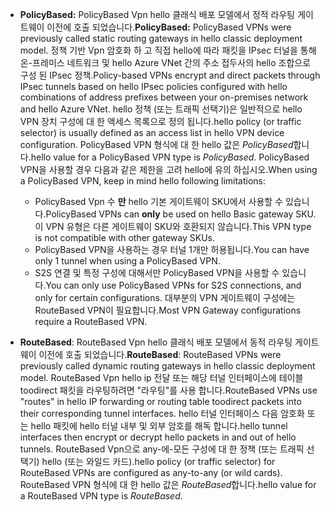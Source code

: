 * <span data-ttu-id="91772-101">**PolicyBased:** PolicyBased Vpn hello 클래식 배포 모델에서 정적 라우팅 게이트웨이 이전에 호출 되었습니다.</span><span class="sxs-lookup"><span data-stu-id="91772-101">**PolicyBased:** PolicyBased VPNs were previously called static routing gateways in hello classic deployment model.</span></span> <span data-ttu-id="91772-102">정책 기반 Vpn 암호화 하 고 직접 hello에 따라 패킷을 IPsec 터널을 통해 온-프레미스 네트워크 및 hello Azure VNet 간의 주소 접두사의 hello 조합으로 구성 된 IPsec 정책.</span><span class="sxs-lookup"><span data-stu-id="91772-102">Policy-based VPNs encrypt and direct packets through IPsec tunnels based on hello IPsec policies configured with hello combinations of address prefixes between your on-premises network and hello Azure VNet.</span></span> <span data-ttu-id="91772-103">hello 정책 (또는 트래픽 선택기)은 일반적으로 hello VPN 장치 구성에 대 한 액세스 목록으로 정의 됩니다.</span><span class="sxs-lookup"><span data-stu-id="91772-103">hello policy (or traffic selector) is usually defined as an access list in hello VPN device configuration.</span></span> <span data-ttu-id="91772-104">PolicyBased VPN 형식에 대 한 hello 값은 *PolicyBased*합니다.</span><span class="sxs-lookup"><span data-stu-id="91772-104">hello value for a PolicyBased VPN type is *PolicyBased*.</span></span> <span data-ttu-id="91772-105">PolicyBased VPN을 사용할 경우 다음과 같은 제한을 고려 hello에 유의 하십시오.</span><span class="sxs-lookup"><span data-stu-id="91772-105">When using a PolicyBased VPN, keep in mind hello following limitations:</span></span>
  
  * <span data-ttu-id="91772-106">PolicyBased Vpn 수 **만** hello 기본 게이트웨이 SKU에서 사용할 수 있습니다.</span><span class="sxs-lookup"><span data-stu-id="91772-106">PolicyBased VPNs can **only** be used on hello Basic gateway SKU.</span></span> <span data-ttu-id="91772-107">이 VPN 유형은 다른 게이트웨이 SKU와 호환되지 않습니다.</span><span class="sxs-lookup"><span data-stu-id="91772-107">This VPN type is not compatible with other gateway SKUs.</span></span>
  * <span data-ttu-id="91772-108">PolicyBased VPN을 사용하는 경우 터널 1개만 허용됩니다.</span><span class="sxs-lookup"><span data-stu-id="91772-108">You can have only 1 tunnel when using a PolicyBased VPN.</span></span>
  * <span data-ttu-id="91772-109">S2S 연결 및 특정 구성에 대해서만 PolicyBased VPN을 사용할 수 있습니다.</span><span class="sxs-lookup"><span data-stu-id="91772-109">You can only use PolicyBased VPNs for S2S connections, and only for certain configurations.</span></span> <span data-ttu-id="91772-110">대부분의 VPN 게이트웨이 구성에는 RouteBased VPN이 필요합니다.</span><span class="sxs-lookup"><span data-stu-id="91772-110">Most VPN Gateway configurations require a RouteBased VPN.</span></span>
* <span data-ttu-id="91772-111">**RouteBased**: RouteBased Vpn hello 클래식 배포 모델에서 동적 라우팅 게이트웨이 이전에 호출 되었습니다.</span><span class="sxs-lookup"><span data-stu-id="91772-111">**RouteBased**: RouteBased VPNs were previously called dynamic routing gateways in hello classic deployment model.</span></span> <span data-ttu-id="91772-112">RouteBased Vpn hello ip 전달 또는 해당 터널 인터페이스에 테이블 toodirect 패킷을 라우팅하려면 "라우팅"를 사용 합니다.</span><span class="sxs-lookup"><span data-stu-id="91772-112">RouteBased VPNs use "routes" in hello IP forwarding or routing table toodirect packets into their corresponding tunnel interfaces.</span></span> <span data-ttu-id="91772-113">hello 터널 인터페이스 다음 암호화 또는 hello 패킷에 hello 터널 내부 및 외부 암호를 해독 합니다.</span><span class="sxs-lookup"><span data-stu-id="91772-113">hello tunnel interfaces then encrypt or decrypt hello packets in and out of hello tunnels.</span></span> <span data-ttu-id="91772-114">RouteBased Vpn으로 any-에-모든 구성에 대 한 정책 (또는 트래픽 선택기) hello (또는 와일드 카드).</span><span class="sxs-lookup"><span data-stu-id="91772-114">hello policy (or traffic selector) for RouteBased VPNs are configured as any-to-any (or wild cards).</span></span> <span data-ttu-id="91772-115">RouteBased VPN 형식에 대 한 hello 값은 *RouteBased*합니다.</span><span class="sxs-lookup"><span data-stu-id="91772-115">hello value for a RouteBased VPN type is *RouteBased*.</span></span>

